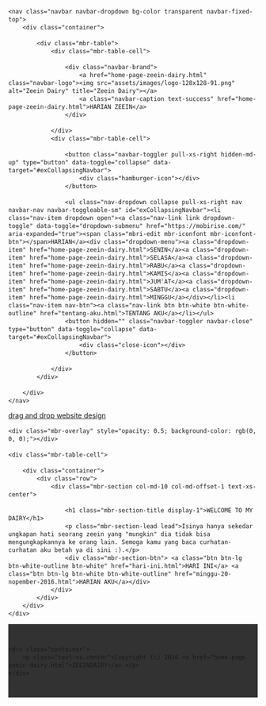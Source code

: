 <head>
  <!-- Site made with Mobirise Website Builder v3.9.2, https://mobirise.com -->
  <meta charset="UTF-8">
  <meta http-equiv="X-UA-Compatible" content="IE=edge">
  <meta name="generator" content="Mobirise v3.9.2, mobirise.com">
  <meta name="viewport" content="width=device-width, initial-scale=1">
  <link rel="shortcut icon" href="assets/images/logo-128x128-91.png" type="image/x-icon">
  <meta name="description" content="Berisi tentang harian seorang zeein yang dia tidak bisa mengungkapkannya kepada orang lain. Juga berisi tentang curhatan yang hanya orang-orang pembaca web ini yang tau.">
  <title>Zeein Dairy</title>
  <link rel="stylesheet" href="https://fonts.googleapis.com/css?family=Lora:400,700,400italic,700italic&amp;subset=latin">
  <link rel="stylesheet" href="https://fonts.googleapis.com/css?family=Montserrat:400,700">
  <link rel="stylesheet" href="https://fonts.googleapis.com/css?family=Raleway:100,100i,200,200i,300,300i,400,400i,500,500i,600,600i,700,700i,800,800i,900,900i">
  <link rel="stylesheet" href="assets/bootstrap-material-design-font/css/material.css">
  <link rel="stylesheet" href="assets/web/assets/mobirise-icons/mobirise-icons.css">
  <link rel="stylesheet" href="assets/tether/tether.min.css">
  <link rel="stylesheet" href="assets/bootstrap/css/bootstrap.min.css">
  <link rel="stylesheet" href="assets/animate.css/animate.min.css">
  <link rel="stylesheet" href="assets/dropdown/css/style.css">
  <link rel="stylesheet" href="assets/theme/css/style.css">
  <link rel="stylesheet" href="assets/mobirise/css/mbr-additional.css" type="text/css">
  
  
  
</head>
<body>
<section id="menu-0">

    <nav class="navbar navbar-dropdown bg-color transparent navbar-fixed-top">
        <div class="container">

            <div class="mbr-table">
                <div class="mbr-table-cell">

                    <div class="navbar-brand">
                        <a href="home-page-zeein-dairy.html" class="navbar-logo"><img src="assets/images/logo-128x128-91.png" alt="Zeein Dairy" title="Zeein Dairy"></a>
                        <a class="navbar-caption text-success" href="home-page-zeein-dairy.html">HARIAN ZEEIN</a>
                    </div>

                </div>
                <div class="mbr-table-cell">

                    <button class="navbar-toggler pull-xs-right hidden-md-up" type="button" data-toggle="collapse" data-target="#exCollapsingNavbar">
                        <div class="hamburger-icon"></div>
                    </button>

                    <ul class="nav-dropdown collapse pull-xs-right nav navbar-nav navbar-toggleable-sm" id="exCollapsingNavbar"><li class="nav-item dropdown open"><a class="nav-link link dropdown-toggle" data-toggle="dropdown-submenu" href="https://mobirise.com/" aria-expanded="true"><span class="mbri-edit mbr-iconfont mbr-iconfont-btn"></span>HARIAN</a><div class="dropdown-menu"><a class="dropdown-item" href="home-page-zeein-dairy.html">SENIN</a><a class="dropdown-item" href="home-page-zeein-dairy.html">SELASA</a><a class="dropdown-item" href="home-page-zeein-dairy.html">RABU</a><a class="dropdown-item" href="home-page-zeein-dairy.html">KAMIS</a><a class="dropdown-item" href="home-page-zeein-dairy.html">JUM'AT</a><a class="dropdown-item" href="home-page-zeein-dairy.html">SABTU</a><a class="dropdown-item" href="home-page-zeein-dairy.html">MINGGU</a></div></li><li class="nav-item nav-btn"><a class="nav-link btn btn-white btn-white-outline" href="tentang-aku.html">TENTANG AKU</a></li></ul>
                    <button hidden="" class="navbar-toggler navbar-close" type="button" data-toggle="collapse" data-target="#exCollapsingNavbar">
                        <div class="close-icon"></div>
                    </button>

                </div>
            </div>

        </div>
    </nav>

</section>

<section class="engine"><a rel="external" href="https://mobirise.com">drag and drop website design</a></section><section class="mbr-section mbr-section-hero mbr-section-full mbr-parallax-background mbr-after-navbar" id="header1-1" style="background-image: url(assets/images/img-20161018-052722-2000x1500-0.jpg);">

    <div class="mbr-overlay" style="opacity: 0.5; background-color: rgb(0, 0, 0);"></div>

    <div class="mbr-table-cell">

        <div class="container">
            <div class="row">
                <div class="mbr-section col-md-10 col-md-offset-1 text-xs-center">

                    <h1 class="mbr-section-title display-1">WELCOME TO MY DAIRY</h1>
                    <p class="mbr-section-lead lead">Isinya hanya sekedar ungkapan hati seorang zeein yang "mungkin" dia tidak bisa mengungkapkannya ke orang lain. Semoga kamu yang baca curhatan-curhatan aku betah ya di sini :).</p>
                    <div class="mbr-section-btn"> <a class="btn btn-lg btn-white-outline btn-white" href="hari-ini.html">HARI INI</a> <a class="btn btn-lg btn-white btn-white-outline" href="minggu-20-nopember-2016.html">HARIAN AKU</a></div>
                </div>
            </div>
        </div>
    </div>

    

</section>

<footer class="mbr-small-footer mbr-section mbr-section-nopadding" id="footer1-6" style="background-color: rgb(50, 50, 50); padding-top: 1.75rem; padding-bottom: 1.75rem;">
    
    <div class="container">
        <p class="text-xs-center">Copyright (c) 2016 <a href="home-page-zeein-dairy.html">ZEEINDAIRY</a>.</p>
    </div>
</footer>


  <script src="assets/web/assets/jquery/jquery.min.js"></script>
  <script src="assets/tether/tether.min.js"></script>
  <script src="assets/bootstrap/js/bootstrap.min.js"></script>
  <script src="assets/smooth-scroll/SmoothScroll.js"></script>
  <script src="assets/viewportChecker/jquery.viewportchecker.js"></script>
  <script src="assets/dropdown/js/script.min.js"></script>
  <script src="assets/touchSwipe/jquery.touchSwipe.min.js"></script>
  <script src="assets/jarallax/jarallax.js"></script>
  <script src="assets/theme/js/script.js"></script>
  
  
  <input name="animation" type="hidden">
   <div id="scrollToTop" class="scrollToTop mbr-arrow-up"><a style="text-align: center;"><i class="mbr-arrow-up-icon"></i></a></div>
  </body>
</html>
